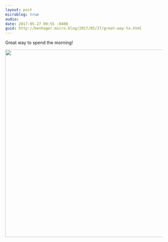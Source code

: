```yaml
---
layout: post
microblog: true
audio: 
date: 2017-05-27 09:55 -0400
guid: http://benhager.micro.blog/2017/05/27/great-way-to.html
---
```

Great way to spend the morning!

<img src="http://benhager.micro.blog/uploads/2017/a97e5e8bc1.jpg" width="600" height="600" style="height: auto" />
